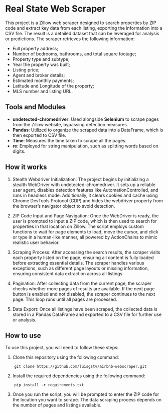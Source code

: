 # Real State Web Scraper

This project is a Zillow web scraper designed to search properties by ZIP code and extract key data from each listing, exporting the information into a CSV file. The result is a detailed dataset that can be leveraged for analysis or predictions. The scraper retrieves the following information:

- Full property address;
- Number of bedrooms, bathrooms, and total square footage;
- Property type and subtype;
- Year the property was built;
- Listing price;
- Agent and broker details;
- Estimated monthly payments;
- Latitude and Longitude of the property;
- MLS number and listing URL.

## Tools and Modules

- **undetected-chromedriver**: Used alongside **Selenium** to scrape pages from the Zillow website, bypassing detection measures.
- **Pandas**: Utilized to organize the scraped data into a DataFrame, which is then exported to CSV file.
- **Time**: Measures the time taken to scrape all the pages.
- **re**: Employed for string manipulation, such as splitting words based on digits.

## How it works

1. Stealth Webdriver Initialization: The project begins by initializing a stealth WebDriver with undetected-chromedriver. It sets up a reliable user agent, disables detection features like AutomationControlled, and runs in headless mode. Additionally, it clears cookies and cache using Chrome DevTools Protocol (CDP) and hides the webdriver property from the browser’s navigator object to avoid detection.

2. ZIP Code Input and Page Navigation: Once the WebDriver is ready, the user is prompted to input a ZIP code, which is then used to search for properties in that location on Zillow. The script employs custom functions to wait for page elements to load, move the cursor, and click or type in a human-like manner, all powered by ActionChains to mimic realistic user behavior.

3. Scraping Process: After accessing the search results, the scraper visits each property listed on the page, ensuring all content is fully loaded before extracting essential details. The scraper handles various exceptions, such as different page layouts or missing information, ensuring consistent data extraction across all listings

4. Pagination: After collecting data from the current page, the scraper checks whether more pages of results are available. If the next page button is enabled and not disabled, the scraper continues to the next page. This loop runs until all pages are processed.

5. Data Export: Once all listings have been scraped, the collected data is stored in a Pandas DataFrame and exported to a CSV file for further use or analysis.

## How to use

To use this project, you will need to follow these steps:

1. Clone this repository using the following command:

```
    git clone https://github.com/luisgstv/airbnb-webscraper.git
```

2. Install the required dependencies using the following command:

```
    pip install -r requirements.txt
```

3. Once you run the script, you will be prompted to enter the ZIP code for the location you want to scrape. The data scraping process depends on the number of pages and listings available.
